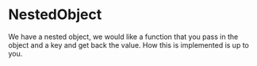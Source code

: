 # NestedObject
We have a nested object, we would like a function that you pass in the object and a key and get back the value. How this is implemented is up to you.
